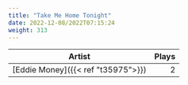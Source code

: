 ```yaml
---
title: "Take Me Home Tonight"
date: 2022-12-08/2022T07:15:24
weight: 313
---
```




 Artist | Plays 
----- | -----:
[Eddie Money]({{< ref "t35975">}}) | 2

